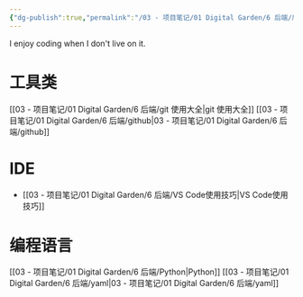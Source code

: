 ```yaml
---
{"dg-publish":true,"permalink":"/03 - 项目笔记/01 Digital Garden/6 后端/后端/","noteIcon":""}
---
```



I enjoy coding when I don't live on it.

# 工具类

[[03 - 项目笔记/01 Digital Garden/6 后端/git 使用大全\|git 使用大全]]
[[03 - 项目笔记/01 Digital Garden/6 后端/github\|03 - 项目笔记/01 Digital Garden/6 后端/github]]

# IDE

- [[03 - 项目笔记/01 Digital Garden/6 后端/VS Code使用技巧\|VS Code使用技巧]]

# 编程语言

[[03 - 项目笔记/01 Digital Garden/6 后端/Python\|Python]]
[[03 - 项目笔记/01 Digital Garden/6 后端/yaml\|03 - 项目笔记/01 Digital Garden/6 后端/yaml]]

